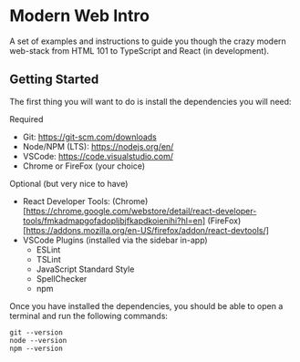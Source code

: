 # Modern Web Intro

A set of examples and instructions to guide you though the crazy modern web-stack
from HTML 101 to TypeScript and React (in development).

## Getting Started

The first thing you will want to do is install the dependencies you will need:

Required
  - Git: https://git-scm.com/downloads
  - Node/NPM (LTS): https://nodejs.org/en/
  - VSCode: https://code.visualstudio.com/
  - Chrome or FireFox (your choice)

Optional (but very nice to have)
  - React Developer Tools: (Chrome)[https://chrome.google.com/webstore/detail/react-developer-tools/fmkadmapgofadopljbjfkapdkoienihi?hl=en] (FireFox)[https://addons.mozilla.org/en-US/firefox/addon/react-devtools/]
  - VSCode Plugins (installed via the sidebar in-app)
    - ESLint
    - TSLint
    - JavaScript Standard Style
    - SpellChecker
    - npm

Once you have installed the dependencies, you should be able to open a terminal and run the following commands:
```
git --version
node --version
npm --version
```
